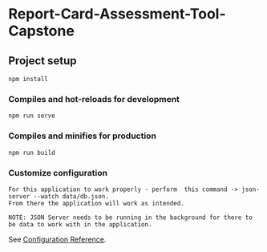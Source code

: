 # Report-Card-Assessment-Tool-Capstone

## Project setup
```
npm install
```

### Compiles and hot-reloads for development
```
npm run serve
```

### Compiles and minifies for production
```
npm run build
```

### Customize configuration
```
For this application to work properly - perform  this command -> json-server --watch data/db.json.
From there the application will work as intended.
```
```
NOTE: JSON Server needs to be running in the background for there to be data to work with in the application.
```
See [Configuration Reference](https://cli.vuejs.org/config/).
